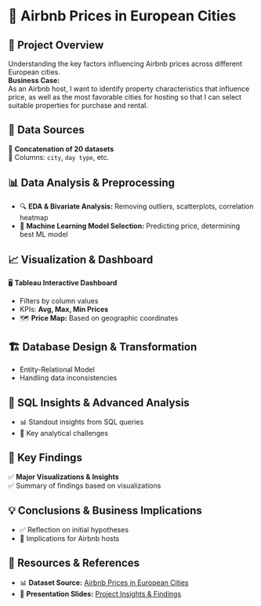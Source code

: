 # 🏡 Airbnb Prices in European Cities  

## 📌 Project Overview  
Understanding the key factors influencing Airbnb prices across different European cities.  
**Business Case:**  
As an Airbnb host, I want to identify property characteristics that influence price, as well as the most favorable cities for hosting so that I can select suitable properties for purchase and rental.  

## 📂 Data Sources  
🔗 **Concatenation of 20 datasets**  
📍 Columns: `city`, `day type`, etc.  

## 📊 Data Analysis & Preprocessing  
- 🔍 **EDA & Bivariate Analysis:** Removing outliers, scatterplots, correlation heatmap  
- 🤖 **Machine Learning Model Selection:** Predicting price, determining best ML model  

## 📈 Visualization & Dashboard  
🖥️ **Tableau Interactive Dashboard**  
- Filters by column values  
- KPIs: **Avg, Max, Min Prices**  
- 🗺️ **Price Map:** Based on geographic coordinates  

## 🏗️ Database Design & Transformation  
- Entity-Relational Model  
- Handling data inconsistencies  

## 📌 SQL Insights & Advanced Analysis  
- 📊 Standout insights from SQL queries  
- 🔎 Key analytical challenges  

## 🎯 Key Findings  
✅ **Major Visualizations & Insights**  
✅ Summary of findings based on visualizations  

## 💡 Conclusions & Business Implications  
- ✅ Reflection on initial hypotheses  
- 🏡 Implications for Airbnb hosts  

## 📂 Resources & References  
- 📊 **Dataset Source:** [Airbnb Prices in European Cities](https://www.kaggle.com/datasets/thedevastator/airbnb-prices-in-european-cities/data)  
- 📑 **Presentation Slides:** [Project Insights & Findings](https://docs.google.com/presentation/d/12DQVJQDXBJaQPToX0-3S3ypstL0Ft3tZnBuCABH6Qck/edit?usp=sharing)  
